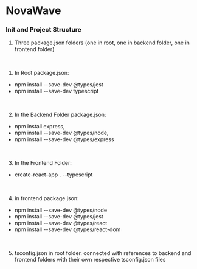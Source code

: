 # NovaWave

### Init and Project Structure

1. Three package.json folders (one in root, one in backend folder, one in frontend folder)

<br>

1. In Root package.json:
* npm install --save-dev @types/jest
* npm install --save-dev typescript

<br>

2. In the Backend Folder package.json:
* npm install express,
* npm install --save-dev @types/node,
* npm install --save-dev @types/express

<br>

3. In the Frontend Folder:
* create-react-app . --typescript

<br>

4. in frontend package json:
* npm install --save-dev @types/node
* npm install --save-dev @types/jest
* npm install --save-dev @types/react
* npm install --save-dev @types/react-dom

<br>

5. tsconfig.json in root folder. connected with references to backend and frontend folders with their own respective tsconfig.json files
